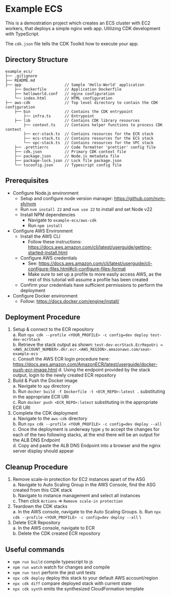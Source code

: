 # Example ECS #

This is a demostration project which creates an ECS cluster with EC2 workers, that deploys a simple nginx web app. Utilizing CDK development with TypeScript.

The `cdk.json` file tells the CDK Toolkit how to execute your app.

## Directory Structure ##
```
example_ecs/
├── .gitignore
├── README.md
├── app                   // Sample 'Hello-World' application
    ├── Dockerfile        // Application Dockerfile
    ├── helloworld.conf   // nginx configuration
    └── index.html        // HTML configuration
├── aws-cdk               // Top level directory to contain the CDK configuration
    ├── bin               // Contains the CDK entrypoint
        ├── infra.ts      // Entrypoint
    ├── lib               // Contains CDK library resources
        ├── context.ts    // Contains helper functions to process CDK context
        ├── ecr-stack.ts  // Contains resources for the ECR stack
        ├── ecs-stack.ts  // Contains resources for the ECS stack
        └── vpc-stack.ts  // Contains resources for the VPC stack
    ├── .prettierrc       // Code formatter 'prettier' config file
    ├── cdk.json          // Primary CDK context file
    ├── package.json      // Node.js metadata file
    ├── package-lock.json // Lock file package.json
    └── tsconfig.json     // Typescript config file
```
## Prerequisites ##
* Configure Node.js environment
  * Setup and configure node version manager: https://github.com/nvm-sh/nvm
  * Run `nvm install 22` and `nvm use 22` to install and set Node v22
  * Install NPM dependencies
    * Navigate to `example-ecs/aws-cdk`
    * Run `npm install`
* Configure AWS Environment 
  * Install the AWS CLI
    * Follow these instructions: https://docs.aws.amazon.com/cli/latest/userguide/getting-started-install.html
  * Configure AWS credentials
    * See: https://docs.aws.amazon.com/cli/latest/userguide/cli-configure-files.html#cli-configure-files-format
    * Make sure to set up a profile to more easily access AWS, as the rest of this tutorial will assume a profile has been created
  * Confirm your credentials have sufficient permissions to perform the deployment 
* Configure Docker environment
  * Follow: https://docs.docker.com/engine/install/

## Deployment Procedure ##
1. Setup & connect to the ECR repository \
  a. Run `npx cdk --profile <YOUR_PROFILE> -c config=dev deploy test-dev-ecrStack` \
  b. Retrieve the stack output as shown: `test-dev-ecrStack.EcrRepoUri = <AWS_ACCOUNT_NUMBER>.dkr.ecr.<AWS_REGION>.amazonaws.com/sean-example-ecs` \
  c. Consult the AWS ECR login procedure here: https://docs.aws.amazon.com/AmazonECR/latest/userguide/docker-push-ecr-image.html
  d. Using the endpoint provided by the stack output, login to the newly created ECR repository
2. Build & Push the Docker image \
  a. Navigate to `app` directory \
  b. Run `docker build -f Dockerfile -t <ECR_REPO>:latest .` substituting in the appropriate ECR URI \
  c. Run `docker push <ECR_REPO>:latest` substituting in the appropriate ECR URI
3. Complete the CDK deployment \
  a. Navigate to the `aws-cdk` directory \
  b. Run `npx cdk --profile <YOUR_PROFILE> -c config=dev deploy --all` \
  c. Once the deployment is underway type `y` to accept the changes for each of the two following stacks, at the end there will be an output for the ALB DNS Endpoint \
  d. Copy and paste the ALB DNS Endpoint into a browser and the nginx server display should appear

## Cleanup Procedure ##
1. Remove scale-in protection for EC2 instances apart of the ASG \
  a. Navigate to Auto Scaling Group in the AWS Console, find the ASG created from this CDK stack \
  b. Navigate to instance management and select all instances \
  c. Then click `Actions` => `Remove scale-in protection`
2. Teardown the CDK stacks \
  a. In the AWS console, navigate to the Auto Scaling Groups. 
  b. Run `npx cdk --profile <YOUR_PROFILE> -c config=dev deploy --all` \
3. Delete ECR Repository \
  a. In the AWS console, navigate to ECR \
  b. Delete the CDK created ECR repository 

## Useful commands
* `npm run build`   compile typescript to js
* `npm run watch`   watch for changes and compile
* `npm run test`    perform the jest unit tests
* `npx cdk deploy`  deploy this stack to your default AWS account/region
* `npx cdk diff`    compare deployed stack with current state
* `npx cdk synth`   emits the synthesized CloudFormation template
